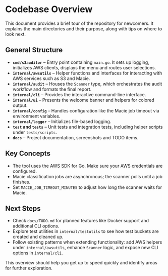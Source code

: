 # Codebase Overview

This document provides a brief tour of the repository for newcomers. It explains the main directories and their purpose, along with tips on where to look next.

## General Structure

- **`cmd/s3auditor`** – Entry point containing `main.go`. It sets up logging, initializes AWS clients, displays the menu and routes user selections.
- **`internal/awsutils`** – Helper functions and interfaces for interacting with AWS services such as S3 and Macie.
- **`internal/audit`** – Houses the `Scanner` type, which orchestrates the audit workflow and formats the final report.
- **`internal/cli`** – Provides the interactive command-line interface.
- **`internal/ui`** – Presents the welcome banner and helpers for colored output.
- **`internal/config`** – Handles configuration like the Macie job timeout via environment variables.
- **`internal/logger`** – Initializes file-based logging.
- **`test` and `tests`** – Unit tests and integration tests, including helper scripts under `tests/scripts`.
- **`docs`** – Project documentation, screenshots and TODO items.

## Key Concepts

- The tool uses the AWS SDK for Go. Make sure your AWS credentials are configured.
- Macie classification jobs are asynchronous; the scanner polls until a job finishes.
- Set `MACIE_JOB_TIMEOUT_MINUTES` to adjust how long the scanner waits for Macie.

## Next Steps

- Check `docs/TODO.md` for planned features like Docker support and additional CLI options.
- Explore test utilities in `internal/testutils` to see how test buckets are created and cleaned up.
- Follow existing patterns when extending functionality: add AWS helpers under `internal/awsutils`, enhance `Scanner` logic, and expose new CLI options in `internal/cli`.

This overview should help you get up to speed quickly and identify areas for further exploration.
